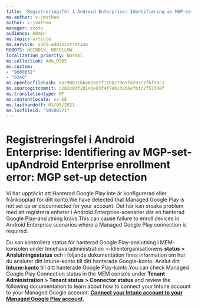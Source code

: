 ```yaml
---
title: 'Registreringsfel i Android Enterprise: Identifiering av MGP-set-up'
ms.author: v-jmathew
author: v-jmathew
manager: scotv
audience: Admin
ms.topic: article
ms.service: o365-administration
ROBOTS: NOINDEX, NOFOLLOW
localization_priority: Normal
ms.collection: Adm_O365
ms.custom:
- "9000652"
- "8340"
ms.openlocfilehash: 6ac90611bbe626e7f11b817965fd2d3c7fbf98c1
ms.sourcegitcommit: c202c0df2d141e63f4f7eb13a56efbfc2f57348f
ms.translationtype: MT
ms.contentlocale: sv-SE
ms.lasthandoff: 03/05/2021
ms.locfileid: "50508571"
---
```

# <a name="android-enterprise-enrollment-error-mgp-set-up-detection"></a><span data-ttu-id="ce79d-102">Registreringsfel i Android Enterprise: Identifiering av MGP-set-up</span><span class="sxs-lookup"><span data-stu-id="ce79d-102">Android Enterprise enrollment error: MGP set-up detection</span></span>

<span data-ttu-id="ce79d-103">Vi har upptäckt att Hanterad Google Play inte är konfigurerad eller frånkopplad för ditt konto.</span><span class="sxs-lookup"><span data-stu-id="ce79d-103">We have detected that Managed Google Play is not set up or disconnected for your account.</span></span> <span data-ttu-id="ce79d-104">Det här kan orsaka problem med att registrera enheter i Android Enterprise-scenarier där en hanterad Google Play-anslutning krävs.</span><span class="sxs-lookup"><span data-stu-id="ce79d-104">This can cause failure to enroll devices in Android Enterprise scenarios where a Managed Google Play connection is required.</span></span>

<span data-ttu-id="ce79d-105">Du kan kontrollera status för hanterad Google Play-anslutning i MEM-konsolen under Innehavaradministration >-klientorganisationens **status > Anslutningsstatus** och i följande dokumentation finns information om hur du ansluter ditt Intune-konto till ditt hanterade Google-konto: Anslut ditt **[Intune-konto](https://docs.microsoft.com/mem/intune/enrollment/connect-intune-android-enterprise)** till ditt hanterade Google Play-konto.</span><span class="sxs-lookup"><span data-stu-id="ce79d-105">You can check Managed Google Play Connection status in the MEM console under **Tenant Administration > Tenant status > Connector status** and review the following documentation to learn about how to connect your Intune account to your Managed Google account: **[Connect your Intune account to your Managed Google Play account](https://docs.microsoft.com/mem/intune/enrollment/connect-intune-android-enterprise)**.</span></span>
